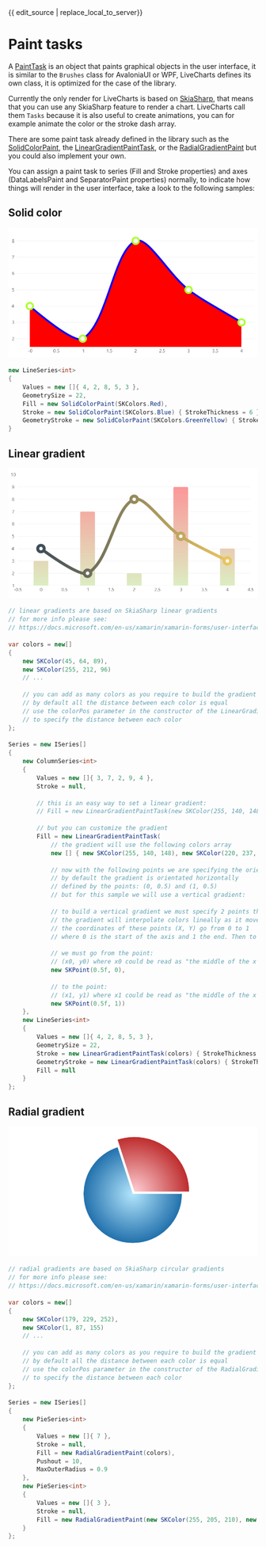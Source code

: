 <div id="edit-this-article-source">
    {{ edit_source | replace_local_to_server}}
</div>

# Paint tasks

A [PaintTask](https://github.com/beto-rodriguez/LiveCharts2/blob/master/src/skiasharp/LiveChartsCore.SkiaSharp/Painting/PaintTask.cs) 
is an object that paints graphical objects in the user interface, it is similar to the `Brushes` class for 
AvaloniaUI or WPF, LiveCharts defines its own class, it is optimized for the case of the library.

Currently the only render for LiveCharts is based on [SkiaSharp](https://github.com/mono/SkiaSharp), that means that 
you can use any SkiaSharp feature to render a chart. LiveCharts call them `Tasks` because it is also useful to 
create animations, you can for example animate the color or the stroke dash array.

There are some paint task already defined in the library such as 
the [SolidColorPaint](https://github.com/beto-rodriguez/LiveCharts2/blob/master/src/skiasharp/LiveChartsCore.SkiaSharp/Painting/SolidColorPaint.cs),
the [LinearGradientPaintTask](https://github.com/beto-rodriguez/LiveCharts2/blob/master/src/skiasharp/LiveChartsCore.SkiaSharp/Painting/LinearGradientPaintTask.cs), 
or the [RadialGradientPaint](https://github.com/beto-rodriguez/LiveCharts2/blob/master/src/skiasharp/LiveChartsCore.SkiaSharp/Painting/RadialGradientPaint.cs)
but you could also implement your own.

You can assign a paint task to series (Fill and Stroke properties) and axes (DataLabelsPaint and SeparatorPaint properties) normally, 
to indicate how things will render in the user interface, take a look to the following samples:

## Solid color

<p align="center">
  <img src="https://raw.githubusercontent.com/beto-rodriguez/LiveCharts2/master/docs/_assets/1.6.solid.png" />
</p>

``` c#
new LineSeries<int>
{
    Values = new []{ 4, 2, 8, 5, 3 },
    GeometrySize = 22,
    Fill = new SolidColorPaint(SKColors.Red),
    Stroke = new SolidColorPaint(SKColors.Blue) { StrokeThickness = 6 },
    GeometryStroke = new SolidColorPaint(SKColors.GreenYellow) { StrokeThickness = 6 }
}
```

## Linear gradient

<p align="center">
  <img src="https://raw.githubusercontent.com/beto-rodriguez/LiveCharts2/master/docs/_assets/1.6.linear.png" />
</p>

``` c#
// linear gradients are based on SkiaSharp linear gradients
// for more info please see:
// https://docs.microsoft.com/en-us/xamarin/xamarin-forms/user-interface/graphics/skiasharp/effects/shaders/linear-gradient

var colors = new[]
{
    new SKColor(45, 64, 89),
    new SKColor(255, 212, 96)
    // ...

    // you can add as many colors as you require to build the gradient
    // by default all the distance between each color is equal
    // use the colorPos parameter in the constructor of the LinearGradientPaintTask class
    // to specify the distance between each color
};

Series = new ISeries[]
{
    new ColumnSeries<int>
    {
        Values = new []{ 3, 7, 2, 9, 4 },
        Stroke = null,

        // this is an easy way to set a linear gradient:
        // Fill = new LinearGradientPaintTask(new SKColor(255, 140, 148), new SKColor(220, 237, 194))

        // but you can customize the gradient
        Fill = new LinearGradientPaintTask(
            // the gradient will use the following colors array
            new [] { new SKColor(255, 140, 148), new SKColor(220, 237, 194) },

            // now with the following points we are specifying the orientation of the gradient
            // by default the gradient is orientated horizontally
            // defined by the points: (0, 0.5) and (1, 0.5)
            // but for this sample we will use a vertical gradient:

            // to build a vertical gradient we must specify 2 points that will draw a imaginary line
            // the gradient will interpolate colors lineally as it moves following this imaginary line
            // the coordinates of these points (X, Y) go from 0 to 1
            // where 0 is the start of the axis and 1 the end. Then to build our vertical gradient

            // we must go from the point:
            // (x0, y0) where x0 could be read as "the middle of the x axis" (0.5) and y0 as "the start of the y axis" (0)
            new SKPoint(0.5f, 0),

            // to the point:
            // (x1, y1) where x1 could be read as "the middle of the x axis" (0.5) and y0 as "the end of the y axis" (1)
            new SKPoint(0.5f, 1))
    },
    new LineSeries<int>
    {
        Values = new []{ 4, 2, 8, 5, 3 },
        GeometrySize = 22,
        Stroke = new LinearGradientPaintTask(colors) { StrokeThickness = 10 },
        GeometryStroke = new LinearGradientPaintTask(colors) { StrokeThickness = 10 },
        Fill = null
    }
};
```

## Radial gradient

<p align="center">
  <img src="https://raw.githubusercontent.com/beto-rodriguez/LiveCharts2/master/docs/_assets/1.6.radial.png" />
</p>

``` c#
// radial gradients are based on SkiaSharp circular gradients
// for more info please see:
// https://docs.microsoft.com/en-us/xamarin/xamarin-forms/user-interface/graphics/skiasharp/effects/shaders/circular-gradients

var colors = new[]
{
    new SKColor(179, 229, 252),
    new SKColor(1, 87, 155)
    // ...

    // you can add as many colors as you require to build the gradient
    // by default all the distance between each color is equal
    // use the colorPos parameter in the constructor of the RadialGradientPaint class
    // to specify the distance between each color
};

Series = new ISeries[]
{
    new PieSeries<int>
    {
        Values = new []{ 7 },
        Stroke = null,
        Fill = new RadialGradientPaint(colors),
        Pushout = 10,
        MaxOuterRadius = 0.9
    },
    new PieSeries<int>
    {
        Values = new []{ 3 },
        Stroke = null,
        Fill = new RadialGradientPaint(new SKColor(255, 205, 210), new SKColor(183, 28, 28))
    }
};
```